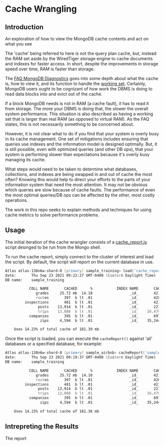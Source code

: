 # Cache Wrangling
## Introduction
An exploration of how to view the MongoDB cache contents and act on what you see

The 'cache' being referred to here is not the query plan cache, but, instead the RAM set aside by the WiredTiger storage engine to cache documents and indexes for faster access. In short, despite the improvements in storage speed over time, RAM is faster than storage.  

The [FAQ MongoDB Diagnostics](https://docs.mongodb.com/manual/faq/diagnostics/) goes into some depth about what the cache is, how to view it, and its function to handle the [working set](https://en.wikipedia.org/wiki/Working_set).  Certainly, MongoDB users ought to be cognizant of how work the DBMS is doing to read data blocks into and evict out of the cache.

If a block MongoDB needs is not in RAM (a cache fault), it has to read it from storage. The more your DBMS is doing that, the slower the overall system performance. This situation is also described as having a working set that is larger than real RAM (as opposed to virtual RAM). As the FAQ states, this is not necessarily something to be concerned about. 

However, it is not clear what to do if you find that your system is overly busy in its cache management. One set of mitigations includes ensuring that queries use indexes and the information model is designed optimally. But, it is still possible, even with optimized queries (and other DB ops), that your system is performing slower than expectations because it's overly busy managing its cache.

What steps would need to be taken to determine what databases, collections, and indexes are being swapped in and out of cache the most often? Knowing this would help to direct your efforts to the parts of your information system that need the most attention. It may not be obvious which queries are slow because of cache faults. The performance of even the most optimal queries/DB ops can be affected by the other, most costly operations.

The work in this repo seeks to explain methods and techniques for using cache metrics to solve performance problems.
## Usage
The initial iteration of the cache wrangler consists of a [cache_report.js](src/mongo_shell/cache_report.js) script desinged to be run from the Mongo shell.

To run the cache report, simply connect to the cluster of interest and load the script. By default, the script will report on the current database in use. 

```zsh
Atlas atlas-138n6w-shard-0 [primary] sample_training> load('cache_report.js')
date:		Thu Sep 23 2021 09:22:27 GMT-0400 (Eastern Daylight Time)
DB name:	sample_training

           COLL NAME       CACHED      %           INDEX NAME       CACHED      %
              grades     25.72 mb  14.18                 _id_       421  b lt .01
              routes       397  b lt .01                 _id_       420  b lt .01
         inspections       481  b lt .01                 _id_       421  b lt .01
               posts    13,914  b lt .01                 _id_       227  b lt .01
               trips    13,088  b lt .01                 _id_    16,479  b lt .01
           companies       395  b lt .01                 _id_       697  b lt .01
                zips     4,594  b lt .01                 _id_    35,244  b   0.02

	Uses 14.23% of total cache of 181.39 mb
```
Once the script is loaded, you can execute the `cacheReport()` against 'all' databases or a specified database, for example:

```zsh
Atlas atlas-138n6w-shard-0 [primary] sample_airbnb> cacheReport('sample_training')
date:		Thu Sep 23 2021 09:19:37 GMT-0400 (Eastern Daylight Time)
DB name:	sample_training

           COLL NAME       CACHED      %           INDEX NAME       CACHED      %
              grades     25.72 mb  14.18                 _id_       421  b lt .01
              routes       397  b lt .01                 _id_       420  b lt .01
         inspections       481  b lt .01                 _id_       421  b lt .01
               posts    13,914  b lt .01                 _id_       227  b lt .01
               trips    13,088  b lt .01                 _id_    16,479  b lt .01
           companies       395  b lt .01                 _id_       697  b lt .01
                zips     4,594  b lt .01                 _id_    35,244  b   0.02

	Uses 14.23% of total cache of 181.36 mb
```
## Intrepreting the Results
The report

